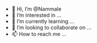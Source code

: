 - 👋 Hi, I’m @Nammale
- 👀 I’m interested in ...
- 🌱 I’m currently learning ...
- 💞️ I’m looking to collaborate on ...
- 📫 How to reach me ...

<!---
Nammale/Nammale is a ✨ special ✨ repository because its `README.md` (this file) appears on your GitHub profile.
You can click the Preview link to take a look at your changes.
--->

